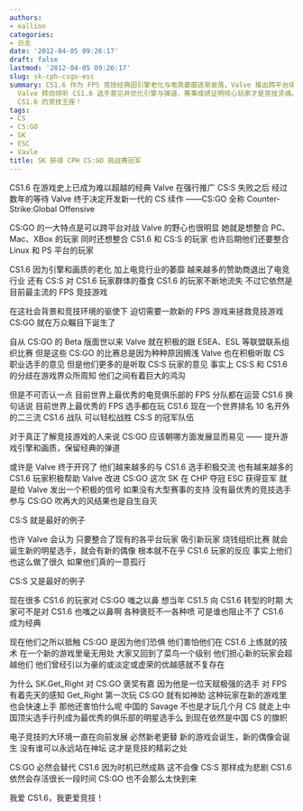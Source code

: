 ```yaml
---
authors:
- eallion
categories:
- 日志
date: '2012-04-05 09:26:17'
draft: false
lastmod: '2012-04-05 09:26:17'
slug: sk-cph-csgo-esc
summary: CS1.6 作为 FPS 竞技经典因引擎老化与电竞萎靡逐渐衰落，Valve 推出跨平台续作 CS:GO 试图整合玩家群体但初期偏向 CS:S 导致职业选手抵触。随着
  Valve 转向倾听 CS1.6 选手意见并优化引擎与弹道，赛事成绩证明核心玩家才是竞技灵魂。尽管老玩家恐惧技术断层，但电竞新陈代谢不可逆，CS:GO 终将继承
  CS1.6 的竞技王座！
tags:
- CS
- CS:GO
- SK
- ESC
- Vavle
title: SK 获得 CPH CS:GO 挑战赛冠军
---
```

CS1.6 在游戏史上已成为难以超越的经典
Valve 在强行推广 CS:S 失败之后
经过数年的等待
Valve 终于决定开发新一代的 CS 续作 ——CS:GO
全称 Counter-Strike:Global Offensive

CS:GO 的一大特点是可以跨平台对战
Valve 的野心也很明显
她就是想整合 PC、Mac、XBox 的玩家
同时还想整合 CS1.6 和 CS:S 的玩家
也许后期他们还要整合 Linux 和 PS 平台的玩家

CS1.6 因为引擎和画质的老化
加上电竞行业的萎靡
越来越多的赞助商退出了电竞行业
还有 CS:S 对 CS1.6 玩家群体的蚕食
CS1.6 的玩家不断地流失
不过它依然是目前最主流的 FPS 竞技游戏

在这社会背景和竞技环境的驱使下
迫切需要一款新的 FPS 游戏来拯救竞技游戏
CS:GO 就在万众瞩目下诞生了

自从 CS:GO 的 Beta 版面世以来
Valve 就在积极的跟 ESEA、ESL 等联盟联系组织比赛
但是这些 CS:GO 的比赛总是因为种种原因搁浅
Valve 也在积极听取 CS 职业选手的意见
但是他们更多的是听取 CS:S 玩家的意见
事实上 CS:S 和 CS1.6 的分歧在游戏界众所周知
他们之间有着巨大的鸿沟

但是不可否认一点
目前世界上最优秀的电竞俱乐部的 FPS 分队都在运营 CS1.6
换句话说
目前世界上最优秀的 FPS 选手都在玩 CS1.6
现在一个世界排名 10 名开外的二三流 CS1.6 战队
可以轻松战胜 CS:S 的冠军队伍

对于真正了解竞技游戏的人来说
CS:GO 应该朝哪方面发展显而易见
—— 提升游戏引擎和画质，保留经典的弹道

或许是 Valve 终于开窍了
他们越来越多的与 CS1.6 选手积极交流
也有越来越多的 CS1.6 玩家积极帮助 Valve 改进 CS:GO
这次 SK 在 CHP 夺冠 ESC 获得亚军
就是给 Valve 发出一个积极的信号
如果没有大型赛事的支持
没有最优秀的竞技选手参与
CS:GO 吹再大的风结果也是自生自灭

CS:S 就是最好的例子

也许 Valve 会认为
只要整合了现有的各平台玩家
吸引新玩家
烧钱组织比赛
就会诞生新的明星选手，就会有新的偶像
根本就不在乎 CS1.6 玩家的反应
事实上他们也这么做了很久
如果他们真的一意孤行

CS:S 又是最好的例子

现在很多 CS1.6 的玩家对 CS:GO 嗤之以鼻
想当年 CS1.5 向 CS1.6 转型的时期
大家可不是对 CS1.6 也嗤之以鼻啊
各种褒贬不一各种喷
可是谁也阻止不了 CS1.6 成为经典

现在他们之所以抵触 CS:GO
是因为他们恐惧
他们害怕他们在 CS1.6 上练就的技术
在一个新的游戏里毫无用处
大家又回到了菜鸟一个级别
他们担心新的玩家会超越他们
他们曾经引以为豪的或淡定或虚荣的优越感就不复存在

为什么 SK.Get_Right 对 CS:GO 褒奖有嘉
因为他是一位天赋极强的选手
对 FPS 有着先天的感知
Get_Right 第一次玩 CS:GO 就有如神助
这种玩家在新的游戏里也会快速上手
那他还害怕什么呢
中国的 Savage 不也是才玩几个月 CS
就走上中国顶尖选手行列成为最优秀的俱乐部的明星选手么
到现在依然是中国 CS 的旗帜

电子竞技的大环境一直在向前发展
必然新老更替
新的游戏会诞生，新的偶像会诞生
没有谁可以永远站在神坛
这才是竞技的精彩之处

CS:GO 必然会替代 CS1.6
因为时机已然成熟
这不会像 CS:S 那样成为悲剧
CS1.6 依然会存活很长一段时间
CS:GO 也不会那么太快到来

我爱 CS1.6，我更爱竞技！